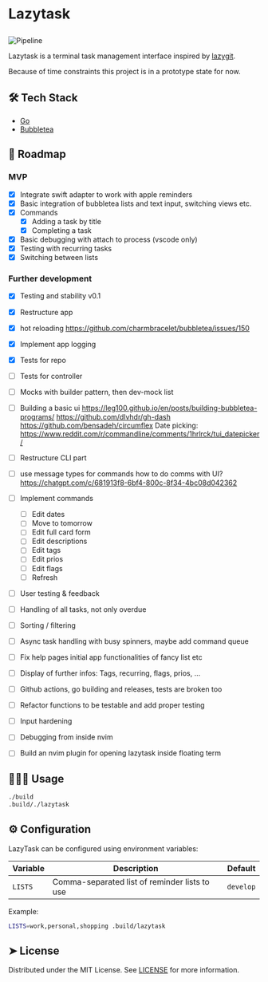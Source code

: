# <p>Lazytask</p>

![Pipeline](https://github.com/florianbellmann/lazytask/actions/workflows/go.yml/badge.svg)

Lazytask is a terminal task management interface inspired by [lazygit](https://github.com/jesseduffield/lazygit).

Because of time constraints this project is in a prototype state for now.

## 🛠️ Tech Stack

- [Go](https://go.dev/)
- [Bubbletea](https://github.com/charmbracelet/bubbletea/tree/master)

## 🧐 Roadmap

### MVP

- [x] Integrate swift adapter to work with apple reminders
- [x] Basic integration of bubbletea lists and text input, switching views etc.
- [x] Commands
  - [x] Adding a task by title
  - [x] Completing a task
- [x] Basic debugging with attach to process (vscode only)
- [x] Testing with recurring tasks
- [x] Switching between lists

### Further development

- [x] Testing and stability v0.1
- [x] Restructure app
- [x] hot reloading https://github.com/charmbracelet/bubbletea/issues/150
- [x] Implement app logging
- [x] Tests for repo
- [ ] Tests for controller
- [ ] Mocks with builder pattern, then dev-mock list 

- [ ] Building a basic ui
      https://leg100.github.io/en/posts/building-bubbletea-programs/
      https://github.com/dlvhdr/gh-dash
      https://github.com/bensadeh/circumflex
      Date picking: https://www.reddit.com/r/commandline/comments/1hrlrck/tui_datepicker/
- [ ] Restructure CLI part

- [ ] use message types for commands
      how to do comms with UI?
      https://chatgpt.com/c/681913f8-6bf4-800c-8f34-4bc08d042362

- [ ] Implement commands
  - [ ] Edit dates
  - [ ] Move to tomorrow
  - [ ] Edit full card form
  - [ ] Edit descriptions
  - [ ] Edit tags
  - [ ] Edit prios
  - [ ] Edit flags
  - [ ] Refresh
- [ ] User testing & feedback

- [ ] Handling of all tasks, not only overdue
- [ ] Sorting / filtering
- [ ] Async task handling with busy spinners, maybe add command queue
- [ ] Fix help pages initial app functionalities of fancy list etc
- [ ] Display of further infos: Tags, recurring, flags, prios, ...

- [ ] Github actions, go building and releases, tests are broken too
- [ ] Refactor functions to be testable and add proper testing
- [ ] Input hardening
- [ ] Debugging from inside nvim

- [ ] Build an nvim plugin for opening lazytask inside floating term

## 🧑🏻‍💻 Usage

```sh
./build
.build/./lazytask
```

## ⚙️ Configuration

LazyTask can be configured using environment variables:

| Variable | Description                                   | Default   |
| -------- | --------------------------------------------- | --------- |
| `LISTS`  | Comma-separated list of reminder lists to use | `develop` |

Example:

```sh
LISTS=work,personal,shopping .build/lazytask
```

## ➤ License

Distributed under the MIT License. See [LICENSE](LICENSE) for more information.
